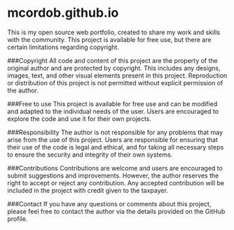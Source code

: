 # mcordob.github.io

This is my open source web portfolio, created to share my work and skills with the community. This project is available for free use, but there are certain limitations regarding copyright.

###Copyright
All code and content of this project are the property of the original author and are protected by copyright. This includes any designs, images, text, and other visual elements present in this project. Reproduction or distribution of this project is not permitted without explicit permission of the author.

###Free to use
This project is available for free use and can be modified and adapted to the individual needs of the user. Users are encouraged to explore the code and use it for their own projects.

###Responsibility
The author is not responsible for any problems that may arise from the use of this project. Users are responsible for ensuring that their use of the code is legal and ethical, and for taking all necessary steps to ensure the security and integrity of their own systems.

###Contributions
Contributions are welcome and users are encouraged to submit suggestions and improvements. However, the author reserves the right to accept or reject any contribution. Any accepted contribution will be included in the project with credit given to the taxpayer.

###Contact
If you have any questions or comments about this project, please feel free to contact the author via the details provided on the GitHub profile.
